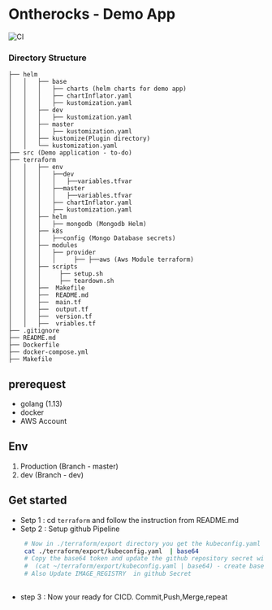# Ontherocks - Demo App 

![CI](https://github.com/evalsocket/ontherocks/workflows/CI/badge.svg) 

### Directory Structure
```
├── helm
│   │   ├── base
│   │   │   ├── charts (helm charts for demo app)
│   │   │   ├── chartInflator.yaml
│   │   │   ├── kustomization.yaml
│   │   ├── dev
│   │   │   ├── kustomization.yaml
│   │   ├── master
│   │   │   ├── kustomization.yaml
│   │   ├── kustomize(Plugin directory)
│   │   └── kustomization.yaml
├── src (Demo application - to-do)
├── terraform
│   │   ├── env
│   │   │   ├──dev
│   │   │   │   ├──variables.tfvar
│   │   │   ├──master
│   │   │   │   ├──variables.tfvar
│   │   │   ├── chartInflator.yaml
│   │   │   ├── kustomization.yaml
│   │   ├── helm
│   │   │   ├── mongodb (Mongodb Helm)
│   │   ├── k8s
│   │   │   ├──config (Mongo Database secrets)
│   │   ├── modules
│   │   │   ├── provider  
│   │   │   │     ├── ├──aws (Aws Module terraform)
│   │   ├── scripts 
│   │   │     ├── setup.sh
│   │   │     ├── teardown.sh
│   │   ├──  Makefile
│   │   ├──  README.md
│   │   ├──  main.tf
│   │   ├──  output.tf
│   │   ├──  version.tf
│   │   ├──  vriables.tf
├── .gitignore
├── README.md
├── Dockerfile 
├── docker-compose.yml
├── Makefile
```


## prerequest
 - golang (1.13)
 - docker
 - AWS Account 
 
## Env
1. Production (Branch - master)
1. dev (Branch - dev)

## Get started 

 - Setp 1 : cd `terraform` and follow the instruction from README.md
 - Setp 2 : Setup github Pipeline
    ```bash
     # Now in ./terraform/export directory you get the kubeconfig.yaml
     cat ./terraform/export/kubeconfig.yaml  | base64
     # Copy the base64 token and update the github repository secret with name KUBE_CONFIG_DATA
     #  (cat ~/terraform/export/kubeconfig.yaml | base64) - create base64 token
     # Also Update IMAGE_REGISTRY  in github Secret
     
    ```
- step 3 : Now your ready for CICD. Commit,Push,Merge,repeat

